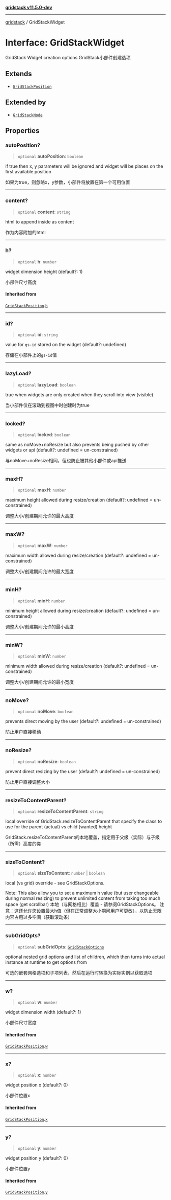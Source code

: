 [**gridstack v11.5.0-dev**](../README.md)

***

[gridstack](../globals.md) / GridStackWidget

# Interface: GridStackWidget

GridStack Widget creation options
GridStack小部件创建选项

## Extends

- [`GridStackPosition`](GridStackPosition.md)

## Extended by

- [`GridStackNode`](GridStackNode.md)

## Properties

### autoPosition?

> `optional` **autoPosition**: `boolean`

if true then x, y parameters will be ignored and widget will be places on the first available position

如果为true，则忽略x，y参数，小部件将放置在第一个可用位置

***

### content?

> `optional` **content**: `string`

html to append inside as content

作为内容附加的html

***

### h?

> `optional` **h**: `number`

widget dimension height (default?: 1)

小部件尺寸高度

#### Inherited from

[`GridStackPosition`](GridStackPosition.md).[`h`](GridStackPosition.md#h)

***

### id?

> `optional` **id**: `string`

value for `gs-id` stored on the widget (default?: undefined)

存储在小部件上的`gs-id`值

***

### lazyLoad?

> `optional` **lazyLoad**: `boolean`

true when widgets are only created when they scroll into view (visible)

当小部件仅在滚动到视图中时创建时为true

***

### locked?

> `optional` **locked**: `boolean`

same as noMove+noResize but also prevents being pushed by other widgets or api (default?: undefined = un-constrained)

与noMove+noResize相同，但也防止被其他小部件或api推送

***

### maxH?

> `optional` **maxH**: `number`

maximum height allowed during resize/creation (default?: undefined = un-constrained)

调整大小/创建期间允许的最大高度

***

### maxW?

> `optional` **maxW**: `number`

maximum width allowed during resize/creation (default?: undefined = un-constrained)

调整大小/创建期间允许的最大宽度

***

### minH?

> `optional` **minH**: `number`

minimum height allowed during resize/creation (default?: undefined = un-constrained)

调整大小/创建期间允许的最小高度

***

### minW?

> `optional` **minW**: `number`

minimum width allowed during resize/creation (default?: undefined = un-constrained)

调整大小/创建期间允许的最小宽度

***

### noMove?

> `optional` **noMove**: `boolean`

prevents direct moving by the user (default?: undefined = un-constrained)

防止用户直接移动

***

### noResize?

> `optional` **noResize**: `boolean`

prevent direct resizing by the user (default?: undefined = un-constrained)

防止用户直接调整大小

***

### resizeToContentParent?

> `optional` **resizeToContentParent**: `string`

local override of GridStack.resizeToContentParent that specify the class to use for the parent (actual) vs child (wanted) height

GridStack.resizeToContentParent的本地覆盖，指定用于父级（实际）与子级（所需）高度的类

***

### sizeToContent?

> `optional` **sizeToContent**: `number` \| `boolean`

local (vs grid) override - see GridStackOptions.

Note: This also allow you to set a maximum h value (but user changeable during normal resizing) to prevent unlimited content from taking too much space (get scrollbar)
本地（与网格相比）覆盖 - 请参阅GridStackOptions。
注意：这还允许您设置最大h值（但在正常调整大小期间用户可更改），以防止无限内容占用过多空间（获取滚动条）

***

### subGridOpts?

> `optional` **subGridOpts**: [`GridStackOptions`](GridStackOptions.md)

optional nested grid options and list of children, which then turns into actual instance at runtime to get options from

可选的嵌套网格选项和子项列表，然后在运行时转换为实际实例以获取选项

***

### w?

> `optional` **w**: `number`

widget dimension width (default?: 1)

小部件尺寸宽度

#### Inherited from

[`GridStackPosition`](GridStackPosition.md).[`w`](GridStackPosition.md#w)

***

### x?

> `optional` **x**: `number`

widget position x (default?: 0)

小部件位置x

#### Inherited from

[`GridStackPosition`](GridStackPosition.md).[`x`](GridStackPosition.md#x)

***

### y?

> `optional` **y**: `number`

widget position y (default?: 0)

小部件位置y

#### Inherited from

[`GridStackPosition`](GridStackPosition.md).[`y`](GridStackPosition.md#y)
